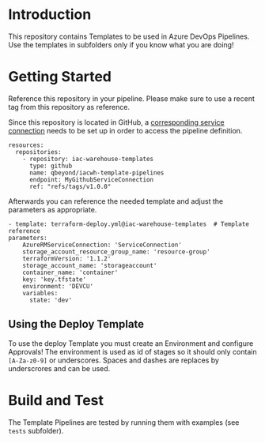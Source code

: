 # Introduction

This repository contains Templates to be used in Azure DevOps Pipelines.
Use the templates in subfolders only if you know what you are doing!

# Getting Started

Reference this repository in your pipeline. Please make sure to use a recent tag from this repository as reference. 

Since this repository is located in GitHub, a [corresponding service connection](https://docs.microsoft.com/en-us/azure/devops/pipelines/library/service-endpoints?view=azure-devops&tabs=yaml#github-service-connection) needs to be set up in order to access the pipeline definition.

```
resources:
  repositories:
    - repository: iac-warehouse-templates
      type: github
      name: qbeyond/iacwh-template-pipelines
      endpoint: MyGithubServiceConnection
      ref: "refs/tags/v1.0.0"
```

Afterwards you can reference the needed template and adjust the parameters as appropriate.

```
- template: terraform-deploy.yml@iac-warehouse-templates  # Template reference
parameters:
    AzureRMServiceConnection: 'ServiceConnection'
    storage_account_resource_group_name: 'resource-group'
    terraformVersion: '1.1.2'
    storage_account_name: 'storageaccount'
    container_name: 'container'
    key: 'key.tfstate'
    environment: 'DEVCU'
    variables:
      state: 'dev'
```

## Using the Deploy Template

To use the deploy Template you must create an Environment and configure Approvals!
The environment is used as id of stages so it should only contain `[A-Za-z0-9]` or underscores. Spaces and dashes are replaces by underscrores and can be used.

# Build and Test

The Template Pipelines are tested by running them with examples (see `tests` subfolder).
